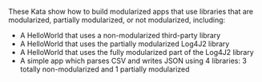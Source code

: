 These Kata show how to build modularized apps that use libraries that are modularized, partially modularized, or not modularized, including:
- A HelloWorld that uses a non-modularized third-party library
- A HelloWorld that uses the partially modularized Log4J2 library
- A HelloWorld that uses the fully modularized part of the Log4J2 library
- A simple app which parses CSV and writes JSON using 4 libraries: 3 totally non-modularized and 1 partially modularized
